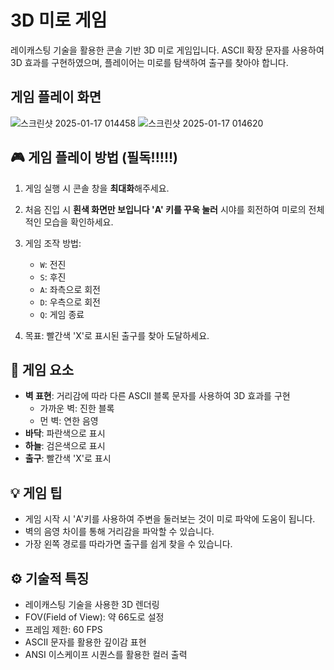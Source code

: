 # 3D 미로 게임 

레이캐스팅 기술을 활용한 콘솔 기반 3D 미로 게임입니다. ASCII 확장 문자를 사용하여 3D 효과를 구현하였으며, 플레이어는 미로를 탐색하여 출구를 찾아야 합니다.


## 게임 플레이 화면
![스크린샷 2025-01-17 014458](https://github.com/user-attachments/assets/aeb7a94e-217a-4ac7-a780-e0b3fa3a0215)
![스크린샷 2025-01-17 014620](https://github.com/user-attachments/assets/6b178a72-60ad-45ee-bd27-407102f55e52)

## 🎮 게임 플레이 방법 (필독!!!!!)

1. 게임 실행 시 콘솔 창을 **최대화**해주세요.
2. 처음 진입 시 **흰색 화면만 보입니다  'A' 키를 꾸욱 눌러** 시야를 회전하여 미로의 전체적인 모습을 확인하세요.
3. 게임 조작 방법:
   - `W`: 전진
   - `S`: 후진
   - `A`: 좌측으로 회전
   - `D`: 우측으로 회전
   - `Q`: 게임 종료

4. 목표: 빨간색 'X'로 표시된 출구를 찾아 도달하세요.

## 🎯 게임 요소

- **벽 표현**: 거리감에 따라 다른 ASCII 블록 문자를 사용하여 3D 효과를 구현
  - 가까운 벽: 진한 블록
  - 먼 벽: 연한 음영
- **바닥**: 파란색으로 표시
- **하늘**: 검은색으로 표시
- **출구**: 빨간색 'X'로 표시

## 💡 게임 팁

- 게임 시작 시 'A'키를 사용하여 주변을 둘러보는 것이 미로 파악에 도움이 됩니다.
- 벽의 음영 차이를 통해 거리감을 파악할 수 있습니다.
- 가장 왼쪽 경로를 따라가면 출구를 쉽게 찾을 수 있습니다.

## ⚙️ 기술적 특징

- 레이캐스팅 기술을 사용한 3D 렌더링
- FOV(Field of View): 약 66도로 설정
- 프레임 제한: 60 FPS
- ASCII 문자를 활용한 깊이감 표현
- ANSI 이스케이프 시퀀스를 활용한 컬러 출력
